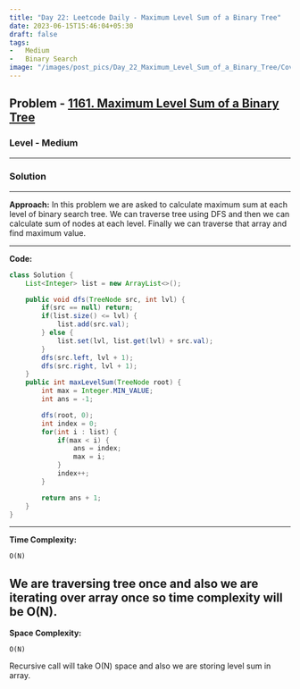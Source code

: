 ```yaml
---
title: "Day 22: Leetcode Daily - Maximum Level Sum of a Binary Tree"
date: 2023-06-15T15:46:04+05:30
draft: false
tags:
-   Medium
-   Binary Search
image: "/images/post_pics/Day_22_Maximum_Level_Sum_of_a_Binary_Tree/Cover.png"
---
```



## Problem - [1161. Maximum Level Sum of a Binary Tree](https://leetcode.com/problems/maximum-level-sum-of-a-binary-tree/)

### Level - Medium
---

### Solution

---
**Approach:**
In this problem we are asked to calculate maximum sum at each level of binary search tree. We can traverse tree using DFS and then we can calculate sum of nodes at each level. Finally we can traverse that array and find maximum value.

---

**Code:**

```java
class Solution {
    List<Integer> list = new ArrayList<>();

    public void dfs(TreeNode src, int lvl) {
        if(src == null) return;
        if(list.size() <= lvl) {
            list.add(src.val);
        } else {
            list.set(lvl, list.get(lvl) + src.val);
        }
        dfs(src.left, lvl + 1);
        dfs(src.right, lvl + 1);
    }  
    public int maxLevelSum(TreeNode root) {
        int max = Integer.MIN_VALUE;
        int ans = -1;

        dfs(root, 0);
        int index = 0;
        for(int i : list) {
            if(max < i) {
                ans = index;
                max = i;
            }
            index++;
        }

        return ans + 1;
    }
}

```
---

**Time Complexity:**
```
O(N)
```
We are traversing tree once and also we are iterating over array once so time complexity will be O(N).
---

**Space Complexity:**
```
O(N)
```
Recursive call will take O(N) space and also we are storing level sum in array. 

